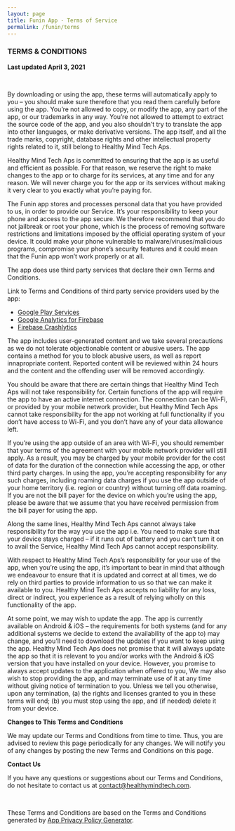 ```yaml
---
layout: page
title: Funin App - Terms of Service
permalink: /funin/terms
---
```


### TERMS & CONDITIONS

**Last updated April 3, 2021**

<br/>

By downloading or using the app, these terms will automatically apply to you – you should make sure therefore that you read them carefully before using the app. You’re not allowed to copy, or modify the app, any part of the app, or our trademarks in any way. You’re not allowed to attempt to extract the source code of the app, and you also shouldn’t try to translate the app into other languages, or make derivative versions. The app itself, and all the trade marks, copyright, database rights and other intellectual property rights related to it, still belong to Healthy Mind Tech Aps.

Healthy Mind Tech Aps is committed to ensuring that the app is as useful and efficient as possible. For that reason, we reserve the right to make changes to the app or to charge for its services, at any time and for any reason. We will never charge you for the app or its services without making it very clear to you exactly what you’re paying for.

The Funin app stores and processes personal data that you have provided to us, in order to provide our Service. It’s your responsibility to keep your phone and access to the app secure. We therefore recommend that you do not jailbreak or root your phone, which is the process of removing software restrictions and limitations imposed by the official operating system of your device. It could make your phone vulnerable to malware/viruses/malicious programs, compromise your phone’s security features and it could mean that the Funin app won’t work properly or at all.

The app does use third party services that declare their own Terms and Conditions.

Link to Terms and Conditions of third party service providers used by the app:

*   [Google Play Services](https://policies.google.com/terms)
*   [Google Analytics for Firebase](https://firebase.google.com/terms/analytics)
*   [Firebase Crashlytics](https://firebase.google.com/terms/crashlytics)

The app includes user-generated content and we take several precautions as we do not tolerate objectionable content or abusive users. The app contains a method for you to block abusive users, as well as report innapropriate content. Reported content will be reviewed within 24 hours and the content and the offending user will be removed accordingly.

You should be aware that there are certain things that Healthy Mind Tech Aps will not take responsibility for. Certain functions of the app will require the app to have an active internet connection. The connection can be Wi-Fi, or provided by your mobile network provider, but Healthy Mind Tech Aps cannot take responsibility for the app not working at full functionality if you don’t have access to Wi-Fi, and you don’t have any of your data allowance left.

If you’re using the app outside of an area with Wi-Fi, you should remember that your terms of the agreement with your mobile network provider will still apply. As a result, you may be charged by your mobile provider for the cost of data for the duration of the connection while accessing the app, or other third party charges. In using the app, you’re accepting responsibility for any such charges, including roaming data charges if you use the app outside of your home territory (i.e. region or country) without turning off data roaming. If you are not the bill payer for the device on which you’re using the app, please be aware that we assume that you have received permission from the bill payer for using the app.

Along the same lines, Healthy Mind Tech Aps cannot always take responsibility for the way you use the app i.e. You need to make sure that your device stays charged – if it runs out of battery and you can’t turn it on to avail the Service, Healthy Mind Tech Aps cannot accept responsibility.

With respect to Healthy Mind Tech Aps’s responsibility for your use of the app, when you’re using the app, it’s important to bear in mind that although we endeavour to ensure that it is updated and correct at all times, we do rely on third parties to provide information to us so that we can make it available to you. Healthy Mind Tech Aps accepts no liability for any loss, direct or indirect, you experience as a result of relying wholly on this functionality of the app.

At some point, we may wish to update the app. The app is currently available on Android & iOS – the requirements for both systems (and for any additional systems we decide to extend the availability of the app to) may change, and you’ll need to download the updates if you want to keep using the app. Healthy Mind Tech Aps does not promise that it will always update the app so that it is relevant to you and/or works with the Android & iOS version that you have installed on your device. However, you promise to always accept updates to the application when offered to you, We may also wish to stop providing the app, and may terminate use of it at any time without giving notice of termination to you. Unless we tell you otherwise, upon any termination, (a) the rights and licenses granted to you in these terms will end; (b) you must stop using the app, and (if needed) delete it from your device.

**Changes to This Terms and Conditions**

We may update our Terms and Conditions from time to time. Thus, you are advised to review this page periodically for any changes. We will notify you of any changes by posting the new Terms and Conditions on this page.



**Contact Us**

If you have any questions or suggestions about our Terms and Conditions, do not hesitate to contact us at contact@healthymindtech.com.

<br/>

These Terms and Conditions are based on the Terms and Conditions generated by [App Privacy Policy Generator](https://app-privacy-policy-generator.nisrulz.com/).
